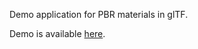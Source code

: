 Demo application for PBR materials in glTF.

Demo is available [here](https://www.seas.upenn.edu/~moneimne/WebGL-PBR/).
